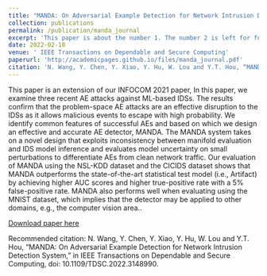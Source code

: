 ```yaml
---
title: "MANDA: On Adversarial Example Detection for Network Intrusion Detection System"
collection: publications
permalink: /publication/manda_journal
excerpt: 'This paper is about the number 1. The number 2 is left for future work.'
date: 2022-02-10
venue: ' IEEE Transactions on Dependable and Secure Computing'
paperurl: 'http://academicpages.github.io/files/manda_journal.pdf'
citation: 'N. Wang, Y. Chen, Y. Xiao, Y. Hu, W. Lou and Y.T. Hou, “MANDA: On Adversarial Example Detection for Network Intrusion Detection System,” in IEEE Transactions on Dependable and Secure Computing, doi: 10.1109/TDSC.2022.3148990.'
---
```

This paper is an extension of our INFOCOM 2021 paper, In this paper, we examine three recent AE attacks against ML-based IDSs. The results confirm that the problem-space AE attacks are an effective disruption to the IDSs as it allows malicious events to escape with high probability. We identify common features of successful AEs and based on which we design an effective and accurate AE detector, MANDA. The MANDA system takes on a novel design that exploits inconsistency between manifold evaluation and IDS model inference and evaluates model uncertainty on small perturbations to differentiate AEs from clean network traffic. Our evaluation of MANDA using the NSL-KDD dataset and the CICIDS dataset shows that MANDA outperforms the state-of-the-art statistical test model (i.e., Artifact) by achieving higher AUC scores and higher true-positive rate with a 5% false-positive rate. MANDA also performs well when evaluating using the MNIST dataset, which implies that the detector may be applied to other domains, e.g., the computer vision area..

[Download paper here](http://academicpages.github.io/files/manda_journal.pdf)

Recommended citation: N. Wang, Y. Chen, Y. Xiao, Y. Hu, W. Lou and Y.T. Hou, “MANDA: On Adversarial Example Detection for Network Intrusion Detection System,” in IEEE Transactions on Dependable and Secure Computing, doi: 10.1109/TDSC.2022.3148990.
